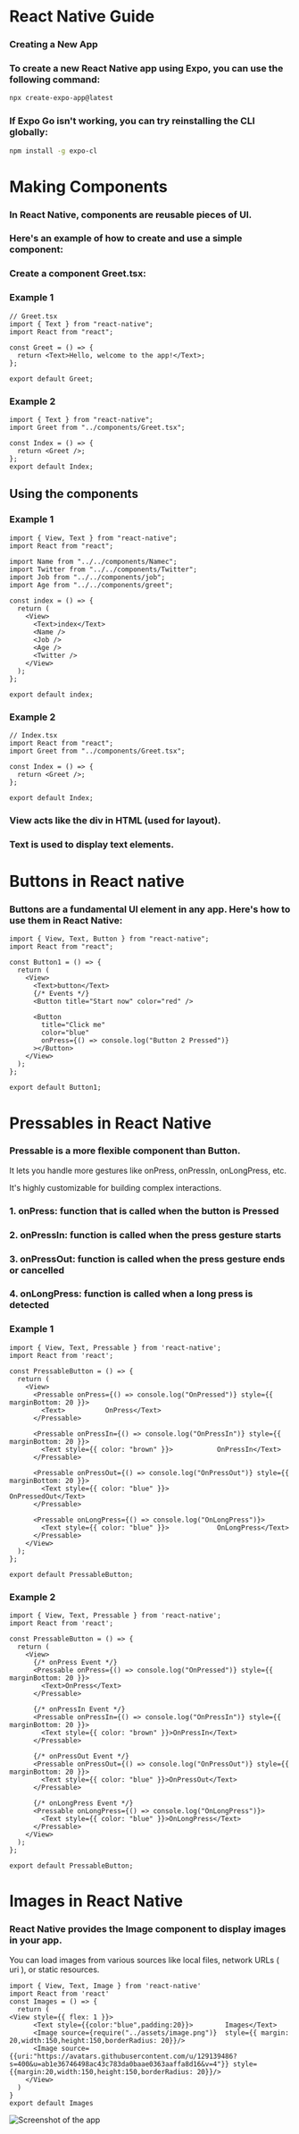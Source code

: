 # React Native Guide

### Creating a New App
### To create a new React Native app using Expo, you can use the following command:

```bash
npx create-expo-app@latest
```

### If Expo Go isn't working, you can try reinstalling the CLI globally:

```bash
npm install -g expo-cl
```


# Making Components

### In React Native, components are reusable pieces of UI.

### Here's an example of how to create and use a simple component:

### Create a component Greet.tsx:
### Example 1
```tsx
// Greet.tsx
import { Text } from "react-native";
import React from "react";

const Greet = () => {
  return <Text>Hello, welcome to the app!</Text>;
};

export default Greet;
```
### Example 2
```tsx
import { Text } from "react-native";
import Greet from "../components/Greet.tsx";

const Index = () => {
  return <Greet />;
};
export default Index;
```

## Using the components

### Example 1
```tsx
import { View, Text } from "react-native";
import React from "react";

import Name from "../../components/Namec";
import Twitter from "../../components/Twitter";
import Job from "../../components/job";
import Age from "../../components/greet";

const index = () => {
  return (
    <View>
      <Text>index</Text>
      <Name />
      <Job />
      <Age />
      <Twitter />
    </View>
  );
};

export default index;
```
### Example 2
```tsx
// Index.tsx
import React from "react";
import Greet from "../components/Greet.tsx";

const Index = () => {
  return <Greet />;
};

export default Index;
```
### View acts like the div in HTML (used for layout).
### Text is used to display text elements.

# Buttons in React native

### Buttons are a fundamental UI element in any app. Here's how to use them in React Native:

```tsx
import { View, Text, Button } from "react-native";
import React from "react";

const Button1 = () => {
  return (
    <View>
      <Text>button</Text>
      {/* Events */}
      <Button title="Start now" color="red" />

      <Button
        title="Click me"
        color="blue"
        onPress={() => console.log("Button 2 Pressed")}
      ></Button>
    </View>
  );
};

export default Button1;
```
# Pressables in React Native

### Pressable is a more flexible component than Button.

It lets you handle more gestures like onPress, onPressIn, onLongPress, etc.

It's highly customizable for building complex interactions.

### 1. onPress: function that is called when the button is Pressed

### 2. onPressIn: function is called when the press gesture starts

### 3. onPressOut: function is called when the press gesture ends or cancelled

### 4. onLongPress: function is called when a long press is detected

### Example 1
```tsx
import { View, Text, Pressable } from 'react-native';
import React from 'react';

const PressableButton = () => {
  return (
    <View>
      <Pressable onPress={() => console.log("OnPressed")} style={{ marginBottom: 20 }}>
        <Text>          OnPress</Text>
      </Pressable>
      
      <Pressable onPressIn={() => console.log("OnPressIn")} style={{ marginBottom: 20 }}>
        <Text style={{ color: "brown" }}>           OnPressIn</Text>
      </Pressable>

      <Pressable onPressOut={() => console.log("OnPressOut")} style={{ marginBottom: 20 }}>
        <Text style={{ color: "blue" }}>            OnPressedOut</Text>
      </Pressable>

      <Pressable onLongPress={() => console.log("OnLongPress")}>
        <Text style={{ color: "blue" }}>            OnLongPress</Text>
      </Pressable>
    </View>
  );
};

export default PressableButton;
```
### Example 2
```tsx
import { View, Text, Pressable } from 'react-native';
import React from 'react';

const PressableButton = () => {
  return (
    <View>
      {/* onPress Event */}
      <Pressable onPress={() => console.log("OnPressed")} style={{ marginBottom: 20 }}>
        <Text>OnPress</Text>
      </Pressable>
      
      {/* onPressIn Event */}
      <Pressable onPressIn={() => console.log("OnPressIn")} style={{ marginBottom: 20 }}>
        <Text style={{ color: "brown" }}>OnPressIn</Text>
      </Pressable>

      {/* onPressOut Event */}
      <Pressable onPressOut={() => console.log("OnPressOut")} style={{ marginBottom: 20 }}>
        <Text style={{ color: "blue" }}>OnPressOut</Text>
      </Pressable>

      {/* onLongPress Event */}
      <Pressable onLongPress={() => console.log("OnLongPress")}>
        <Text style={{ color: "blue" }}>OnLongPress</Text>
      </Pressable>
    </View>
  );
};

export default PressableButton;
```
# Images in React Native
### React Native provides the Image component to display images in your app. 

You can load images from various sources like local files, network URLs ( uri ), or static resources.

```tsx
import { View, Text, Image } from 'react-native'
import React from 'react'
const Images = () => {
  return (
<View style={{ flex: 1 }}>
      <Text style={{color:"blue",padding:20}}>        Images</Text>
      <Image source={require("../assets/image.png")}  style={{ margin: 20,width:150,height:150,borderRadius: 20}}/>
      <Image source={{uri:"https://avatars.githubusercontent.com/u/129139486?s=400&u=ab1e36746498ac43c783da0baae0363aaffa8d16&v=4"}} style={{margin:20,width:150,height:150,borderRadius: 20}}/>
    </View>
  )
}
export default Images
```
![Screenshot of the app](./images/image.png "First page")